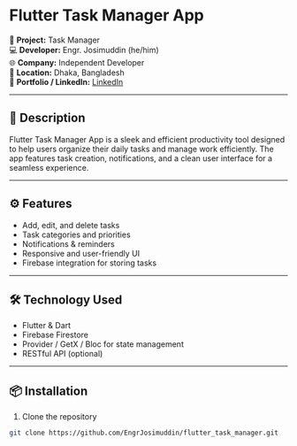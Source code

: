# Flutter Task Manager App

🚀 **Project:** Task Manager  
💻 **Developer:** Engr. Josimuddin (he/him)  
🌐 **Company:** Independent Developer  
📍 **Location:** Dhaka, Bangladesh  
🔗 **Portfolio / LinkedIn:** [LinkedIn](https://www.linkedin.com/in/engrjosimuddin)

---

## 📝 Description
Flutter Task Manager App is a sleek and efficient productivity tool designed to help users organize their daily tasks and manage work efficiently. The app features task creation, notifications, and a clean user interface for a seamless experience.

---

## ⚙️ Features
- Add, edit, and delete tasks
- Task categories and priorities
- Notifications & reminders
- Responsive and user-friendly UI
- Firebase integration for storing tasks

---

## 🛠 Technology Used
- Flutter & Dart
- Firebase Firestore
- Provider / GetX / Bloc for state management
- RESTful API (optional)

---

## 📦 Installation
1. Clone the repository
```bash
git clone https://github.com/EngrJosimuddin/flutter_task_manager.git
